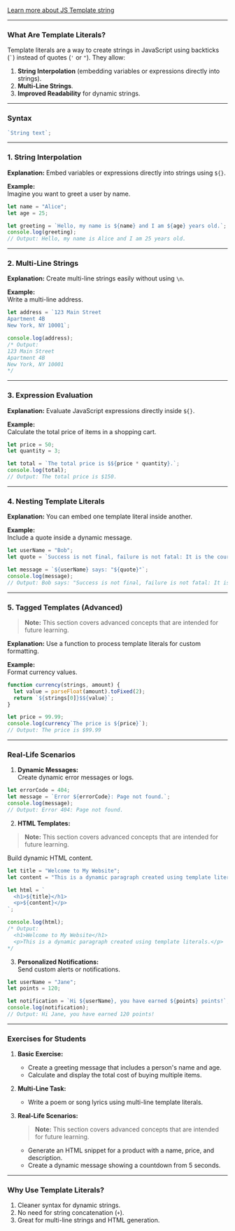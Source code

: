 [Learn more about JS Template string](https://www.w3schools.com/js/js_string_templates.asp)

---

### What Are Template Literals?

Template literals are a way to create strings in JavaScript using backticks (`` ` ``) instead of quotes (`'` or `"`). They allow:

1. **String Interpolation** (embedding variables or expressions directly into strings).
2. **Multi-Line Strings**.
3. **Improved Readability** for dynamic strings.

---

### Syntax

```javascript
`String text`;
```

---

### 1. **String Interpolation**

**Explanation:** Embed variables or expressions directly into strings using `${}`.

**Example:**  
Imagine you want to greet a user by name.

```javascript
let name = "Alice";
let age = 25;

let greeting = `Hello, my name is ${name} and I am ${age} years old.`;
console.log(greeting);
// Output: Hello, my name is Alice and I am 25 years old.
```

---

### 2. **Multi-Line Strings**

**Explanation:** Create multi-line strings easily without using `\n`.

**Example:**  
Write a multi-line address.

```javascript
let address = `123 Main Street
Apartment 4B
New York, NY 10001`;

console.log(address);
/* Output:
123 Main Street
Apartment 4B
New York, NY 10001
*/
```

---

### 3. **Expression Evaluation**

**Explanation:** Evaluate JavaScript expressions directly inside `${}`.

**Example:**  
Calculate the total price of items in a shopping cart.

```javascript
let price = 50;
let quantity = 3;

let total = `The total price is $${price * quantity}.`;
console.log(total);
// Output: The total price is $150.
```

---

### 4. **Nesting Template Literals**

**Explanation:** You can embed one template literal inside another.

**Example:**  
Include a quote inside a dynamic message.

```javascript
let userName = "Bob";
let quote = `Success is not final, failure is not fatal: It is the courage to continue that counts.`;

let message = `${userName} says: "${quote}"`;
console.log(message);
// Output: Bob says: "Success is not final, failure is not fatal: It is the courage to continue that counts."
```

---

### 5. **Tagged Templates** (Advanced)

> **Note:** This section covers advanced concepts that are intended for future learning.

**Explanation:** Use a function to process template literals for custom formatting.

**Example:**  
Format currency values.

```javascript
function currency(strings, amount) {
  let value = parseFloat(amount).toFixed(2);
  return `${strings[0]}$${value}`;
}

let price = 99.99;
console.log(currency`The price is ${price}`);
// Output: The price is $99.99
```

---

### Real-Life Scenarios

1. **Dynamic Messages:**  
   Create dynamic error messages or logs.

```javascript
let errorCode = 404;
let message = `Error ${errorCode}: Page not found.`;
console.log(message);
// Output: Error 404: Page not found.
```

2. **HTML Templates:**

> **Note:** This section covers advanced concepts that are intended for future learning.

Build dynamic HTML content.

```javascript
let title = "Welcome to My Website";
let content = "This is a dynamic paragraph created using template literals.";

let html = `
  <h1>${title}</h1>
  <p>${content}</p>
`;

console.log(html);
/* Output:
  <h1>Welcome to My Website</h1>
  <p>This is a dynamic paragraph created using template literals.</p>
*/
```

3. **Personalized Notifications:**  
   Send custom alerts or notifications.

```javascript
let userName = "Jane";
let points = 120;

let notification = `Hi ${userName}, you have earned ${points} points!`;
console.log(notification);
// Output: Hi Jane, you have earned 120 points!
```

---

### Exercises for Students

1. **Basic Exercise:**

   - Create a greeting message that includes a person's name and age.
   - Calculate and display the total cost of buying multiple items.

2. **Multi-Line Task:**

   - Write a poem or song lyrics using multi-line template literals.

3. **Real-Life Scenarios:**

   > **Note:** This section covers advanced concepts that are intended for future learning.

   - Generate an HTML snippet for a product with a name, price, and description.
   - Create a dynamic message showing a countdown from 5 seconds.

---

### Why Use Template Literals?

1. Cleaner syntax for dynamic strings.
2. No need for string concatenation (`+`).
3. Great for multi-line strings and HTML generation.
